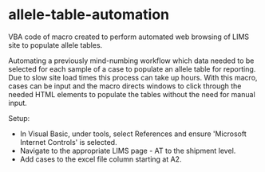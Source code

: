 # allele-table-automation
VBA code of macro created to perform automated web browsing of LIMS site to populate allele tables.

Automating a previously mind-numbing workflow which data needed to be selected for each sample of a case to populate an allele table for reporting. Due to slow site load times this process can take up hours. With this macro, cases can be input and the macro directs windows to click through the needed HTML elements to populate the tables without the need for manual input.

Setup: 
- In Visual Basic, under tools, select References and ensure 'Microsoft Internet Controls' is selected. 
- Navigate to the appropriate LIMS page - AT to the shipment level.
- Add cases to the excel file column starting at A2.
